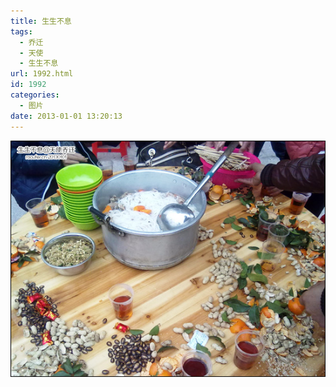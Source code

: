 ```yaml
---
title: 生生不息
tags:
  - 乔迁
  - 天使
  - 生生不息
url: 1992.html
id: 1992
categories:
  - 图片
date: 2013-01-01 13:20:13
---
```


[![](/images/uploads/2013/01/天使乔迁-20130101.jpg "天使乔迁 20130101")](/images/uploads/2013/01/天使乔迁-20130101.jpg)
